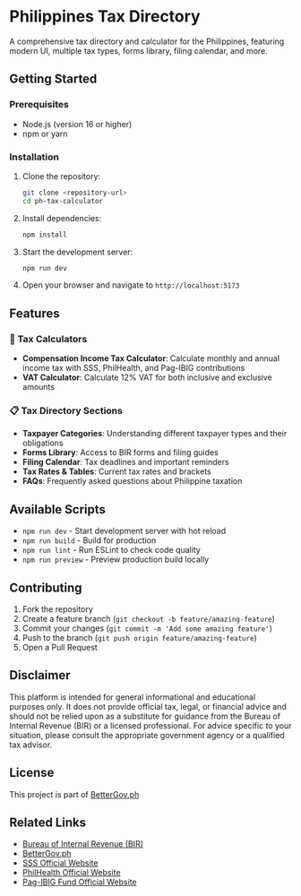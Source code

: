 # Philippines Tax Directory

A comprehensive tax directory and calculator for the Philippines, featuring modern UI, multiple tax types, forms library, filing calendar, and more.

## Getting Started

### Prerequisites

- Node.js (version 16 or higher)
- npm or yarn

### Installation

1. Clone the repository:
   ```bash
   git clone <repository-url>
   cd ph-tax-calculator
   ```

2. Install dependencies:
   ```bash
   npm install
   ```

3. Start the development server:
   ```bash
   npm run dev
   ```

4. Open your browser and navigate to `http://localhost:5173`

## Features

### 🧮 Tax Calculators
- **Compensation Income Tax Calculator**: Calculate monthly and annual income tax with SSS, PhilHealth, and Pag-IBIG contributions
- **VAT Calculator**: Calculate 12% VAT for both inclusive and exclusive amounts

### 📋 Tax Directory Sections
- **Taxpayer Categories**: Understanding different taxpayer types and their obligations
- **Forms Library**: Access to BIR forms and filing guides
- **Filing Calendar**: Tax deadlines and important reminders
- **Tax Rates & Tables**: Current tax rates and brackets
- **FAQs**: Frequently asked questions about Philippine taxation

## Available Scripts

- `npm run dev` - Start development server with hot reload
- `npm run build` - Build for production
- `npm run lint` - Run ESLint to check code quality
- `npm run preview` - Preview production build locally

## Contributing

1. Fork the repository
2. Create a feature branch (`git checkout -b feature/amazing-feature`)
3. Commit your changes (`git commit -m 'Add some amazing feature'`)
4. Push to the branch (`git push origin feature/amazing-feature`)
5. Open a Pull Request

## Disclaimer

This platform is intended for general informational and educational purposes only. It does not provide official tax, legal, or financial advice and should not be relied upon as a substitute for guidance from the Bureau of Internal Revenue (BIR) or a licensed professional. For advice specific to your situation, please consult the appropriate government agency or a qualified tax advisor.

## License

This project is part of [BetterGov.ph](https://www.bettergov.ph/)

## Related Links

- [Bureau of Internal Revenue (BIR)](https://www.bir.gov.ph/)
- [BetterGov.ph](https://www.bettergov.ph/)
- [SSS Official Website](https://www.sss.gov.ph/)
- [PhilHealth Official Website](https://www.philhealth.gov.ph/)
- [Pag-IBIG Fund Official Website](https://www.pagibigfund.gov.ph/)
